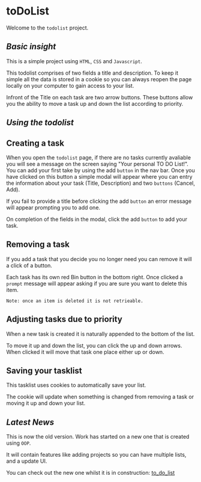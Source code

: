 # toDoList

Welcome to the `todolist` project. 

## ***Basic insight***

This is a simple project using `HTML`, `CSS` and `Javascript`. 

This todolist comprises of two fields a title and description. To keep it simple all the data is stored in a cookie so you can always reopen the page locally on your computer to gain access to your list.

Infront of the Title on each task are two arrow buttons. These buttons allow you the ability to move a task up and down the list according to priority.

## ***Using the todolist***

## Creating a task
When you open the `todolist` page, if there are no tasks currently avaliable you will see a message on the screen saying "Your personal TO DO List!". You can add your first take by using the add `button` in the nav bar. Once you have clicked on this button a simple modal will appear where you can entry the information about your task (Title, Description) and two `buttons` (Cancel, Add).

If you fail to provide a title before clicking the add `button` an error message will appear prompting you to add one.

On completion of the fields in the modal, click the add `button` to add your task.

## Removing a task
If you add a task that you decide you no longer need you can remove it will a click of a button. 

Each task has its own red Bin button in the bottom right. Once clicked a `prompt` message will appear asking if you are sure you want to delete this item. 

`Note: once an item is deleted it is not retrieable.`

## Adjusting tasks due to priority

When a new task is created it is naturally appended to the bottom of the list.

To move it up and down the list, you can click the up and down arrows. When clicked it will move that task one place either up or down. 

## Saving your tasklist

This tasklist uses cookies to automatically save your list. 

The cookie will update when something is changed from removing a task or moving it up and down your list.

## ***Latest News***

This is now the old version. Work has started on a new one that is created using `OOP`. 

It will contain features like adding projects so you can have multiple lists, and a update UI.

You can check out the new one whilst it is in construction: [to_do_list](https://github.com/andyMa5on/to_do_list)

 


